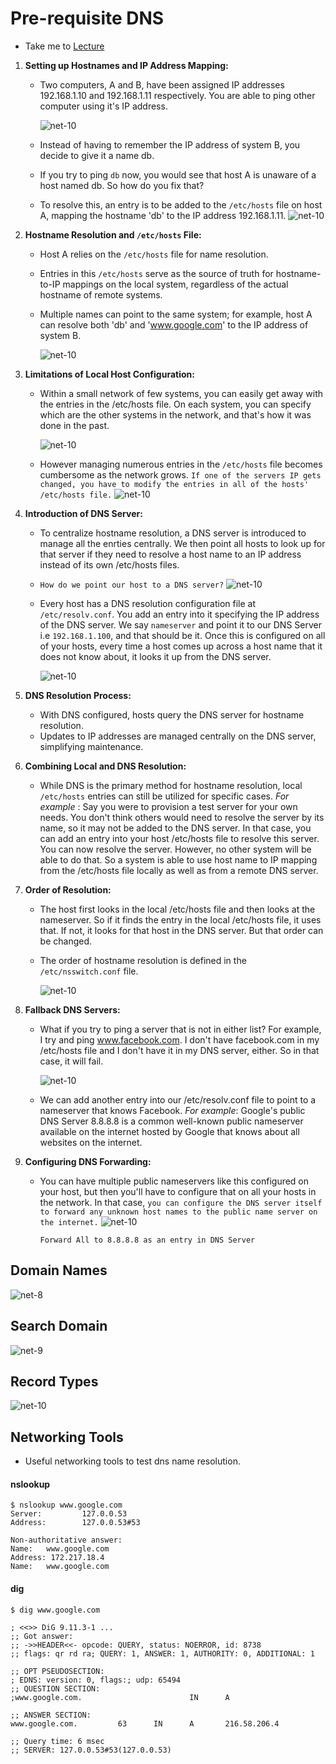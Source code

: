 # Pre-requisite DNS

- Take me to [Lecture](https://kodekloud.com/topic/prerequsite-dns/)

1. **Setting up Hostnames and IP Address Mapping:**
   
   - Two computers, A and B, have been assigned IP addresses 192.168.1.10 and 192.168.1.11 respectively. You are able to ping other computer using it's IP address.
     
     ![net-10](../../images/dns.png)
   - Instead of having to remember the IP address of system B, you decide to give it a name db.
   - If you try to ping `db` now, you would see that host A is unaware of a host named db.
     So how do you fix that?
   - To resolve this, an entry is to be added to the `/etc/hosts` file on host A, mapping the hostname 'db' to the IP address 192.168.1.11.
     ![net-10](../../images/dns1.png)
2. **Hostname Resolution and `/etc/hosts` File:**
   
   - Host A relies on the `/etc/hosts` file for name resolution.
   - Entries in this `/etc/hosts` serve as the source of truth for hostname-to-IP mappings on the local system, regardless of the actual hostname of remote systems.
   - Multiple names can point to the same system; for example, host A can resolve both 'db' and 'www.google.com' to the IP address of system B.
     
     ![net-10](../../images/dns2.png)
3. **Limitations of Local Host Configuration:**
   
   - Within a small network of few systems, you can easily get away with the entries in the /etc/hosts file. On each system, you can specify which are the other systems in the network, and that's how it was done in the past.
     
     ![net-10](../../images/dns3.png)
   - However managing numerous entries in the `/etc/hosts` file becomes cumbersome as the network grows. `If one of the servers IP gets changed, you have to modify the entries in all of the hosts' /etc/hosts file.`
     ![net-10](../../images/dns4.png)
4. **Introduction of DNS Server:**
   
   - To centralize hostname resolution, a DNS server is introduced to manage all the enrties centrally. We then point all hosts to look up for that server if they need to resolve a host name to an IP address instead of its own /etc/hosts files.
   - `How do we point our host to a DNS server?`
     ![net-10](../../images/dns5.png)
   - Every host has a DNS resolution configuration file at `/etc/resolv.conf`. You add an entry into it specifying the IP address of the DNS server. We say `nameserver` and point it to our DNS Server i.e `192.168.1.100`, and that should be it. Once this is configured on all of your hosts, every time a host comes up across a host name that it does not know about, it looks it up from the DNS server.
     
     ![net-10](../../images/dns6.png)
5. **DNS Resolution Process:**
   
   - With DNS configured, hosts query the DNS server for hostname resolution.
   - Updates to IP addresses are managed centrally on the DNS server, simplifying maintenance.
6. **Combining Local and DNS Resolution:**
   
   - While DNS is the primary method for hostname resolution, local `/etc/hosts` entries can still be utilized for specific cases.
     *For example* : Say you were to provision a test server for your own needs. You don't think others would need to resolve the server by its name, so it may not be added to the DNS server. In that case, you can add an entry into your host /etc/hosts file to resolve this server. You can now resolve the server. However, no other system will be able to do that. So a system is able to use host name to IP mapping from the /etc/hosts file locally as well as from a remote DNS server.
7. **Order of Resolution:**
   
   - The host first looks in the local /etc/hosts file and then looks at the nameserver. So if it finds the entry in the local /etc/hosts file, it uses that. If not, it looks for that host in the DNS server. But that order can be changed.
   - The order of hostname resolution is defined in the `/etc/nsswitch.conf` file.
     
     ![net-10](../../images/dns7.png)
8. **Fallback DNS Servers:**
   
   - What if you try to ping a server that is not in either list?
     For example, I try and ping www.facebook.com. I don't have facebook.com in my /etc/hosts file and I don't have it in my DNS server, either. So in that case, it will fail.
     
     ![net-10](../../images/dns8.png)
   - We can add another entry into our /etc/resolv.conf file to point to a nameserver that knows Facebook.
     *For example*: Google's public DNS Server 8.8.8.8 is a common well-known public nameserver available on the internet hosted by Google that knows about all websites on the internet.
9. **Configuring DNS Forwarding:**
   
   - You can have multiple public nameservers like this configured on your host, but then you'll have to configure that on all your hosts in the network. In that case, `you can configure the DNS server itself to forward any unknown host names to the public name server on the internet.`
     ![net-10](../../images/dns9.png)
     
     ```
     Forward All to 8.8.8.8 as an entry in DNS Server
     ```

## Domain Names

![net-8](../../images/net8.PNG)

## Search Domain

![net-9](../../images/net9.PNG)

## Record Types

![net-10](../../images/net10.PNG)

## Networking Tools

- Useful networking tools to test dns name resolution.

#### nslookup

```
$ nslookup www.google.com
Server:         127.0.0.53
Address:        127.0.0.53#53

Non-authoritative answer:
Name:   www.google.com
Address: 172.217.18.4
Name:   www.google.com
```

#### dig

```
$ dig www.google.com

; <<>> DiG 9.11.3-1 ...
;; Got answer:
;; ->>HEADER<<- opcode: QUERY, status: NOERROR, id: 8738
;; flags: qr rd ra; QUERY: 1, ANSWER: 1, AUTHORITY: 0, ADDITIONAL: 1

;; OPT PSEUDOSECTION:
; EDNS: version: 0, flags:; udp: 65494
;; QUESTION SECTION:
;www.google.com.                        IN      A

;; ANSWER SECTION:
www.google.com.         63      IN      A       216.58.206.4

;; Query time: 6 msec
;; SERVER: 127.0.0.53#53(127.0.0.53)
```

